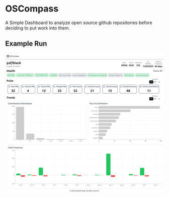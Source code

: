# OSCompass

A Simple Dashboard to analyze open source github repositories before deciding to put work into them.

## Example Run

![Example Image](.assets/example.png)